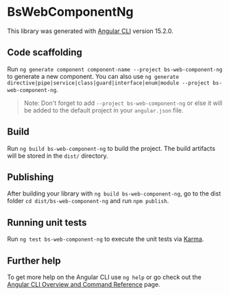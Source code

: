 # BsWebComponentNg

This library was generated with [Angular CLI](https://github.com/angular/angular-cli) version 15.2.0.

## Code scaffolding

Run `ng generate component component-name --project bs-web-component-ng` to generate a new component. You can also use `ng generate directive|pipe|service|class|guard|interface|enum|module --project bs-web-component-ng`.
> Note: Don't forget to add `--project bs-web-component-ng` or else it will be added to the default project in your `angular.json` file. 

## Build

Run `ng build bs-web-component-ng` to build the project. The build artifacts will be stored in the `dist/` directory.

## Publishing

After building your library with `ng build bs-web-component-ng`, go to the dist folder `cd dist/bs-web-component-ng` and run `npm publish`.

## Running unit tests

Run `ng test bs-web-component-ng` to execute the unit tests via [Karma](https://karma-runner.github.io).

## Further help

To get more help on the Angular CLI use `ng help` or go check out the [Angular CLI Overview and Command Reference](https://angular.io/cli) page.
